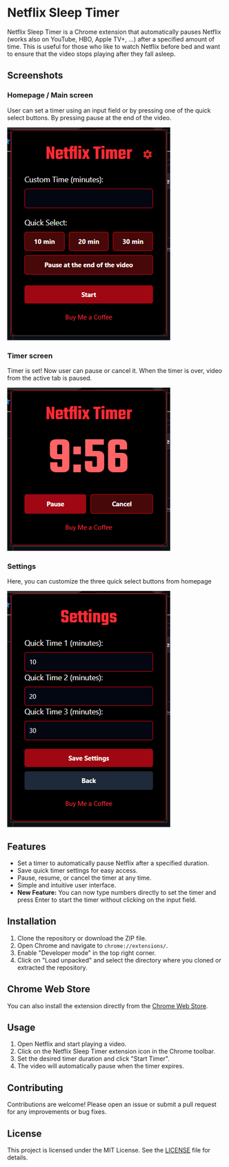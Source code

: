 # Netflix Sleep Timer

Netflix Sleep Timer is a Chrome extension that automatically pauses Netflix (works also on YouTube, HBO, Apple TV+, ...) after a specified amount of time. This is useful for those who like to watch Netflix before bed and want to ensure that the video stops playing after they fall asleep.

## Screenshots

### Homepage / Main screen

User can set a timer using an input field or by pressing one of the quick select buttons. By pressing pause at the end of the video.

![Homepage](screenshots/screenshot1.png)

### Timer screen

Timer is set! Now user can pause or cancel it. When the timer is over, video from the active tab is paused.

![Timer](screenshots/screenshot2.png)

### Settings

Here, you can customize the three quick select buttons from homepage

![Settings](screenshots/screenshot3.png)

## Features

- Set a timer to automatically pause Netflix after a specified duration.
- Save quick timer settings for easy access.
- Pause, resume, or cancel the timer at any time.
- Simple and intuitive user interface.
- **New Feature:** You can now type numbers directly to set the timer and press Enter to start the timer without clicking on the input field.

## Installation

1. Clone the repository or download the ZIP file.
2. Open Chrome and navigate to `chrome://extensions/`.
3. Enable "Developer mode" in the top right corner.
4. Click on "Load unpacked" and select the directory where you cloned or extracted the repository.

## Chrome Web Store

You can also install the extension directly from the [Chrome Web Store](https://chromewebstore.google.com/detail/netflix-sleep-timer/inkolgjoidkhgaangibkjdkfooebkgog).

## Usage

1. Open Netflix and start playing a video.
2. Click on the Netflix Sleep Timer extension icon in the Chrome toolbar.
3. Set the desired timer duration and click "Start Timer".
4. The video will automatically pause when the timer expires.

## Contributing

Contributions are welcome! Please open an issue or submit a pull request for any improvements or bug fixes.

## License

This project is licensed under the MIT License. See the [LICENSE](LICENSE) file for details.
